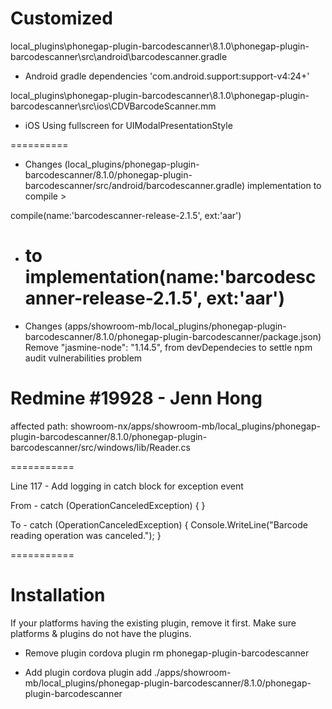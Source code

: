 # Customized

local_plugins\phonegap-plugin-barcodescanner\8.1.0\phonegap-plugin-barcodescanner\src\android\barcodescanner.gradle

- Android gradle dependencies 'com.android.support:support-v4:24+'

local_plugins\phonegap-plugin-barcodescanner\8.1.0\phonegap-plugin-barcodescanner\src\ios\CDVBarcodeScanner.mm

- iOS Using fullscreen for UIModalPresentationStyle

==========

- Changes (local_plugins/phonegap-plugin-barcodescanner/8.1.0/phonegap-plugin-barcodescanner/src/android/barcodescanner.gradle)
  implementation to compile >

compile(name:'barcodescanner-release-2.1.5', ext:'aar')

- to
  implementation(name:'barcodescanner-release-2.1.5', ext:'aar')
  =========

- Changes (apps/showroom-mb/local_plugins/phonegap-plugin-barcodescanner/8.1.0/phonegap-plugin-barcodescanner/package.json)
  Remove "jasmine-node": "1.14.5", from devDependecies to settle npm audit vulnerabilities problem

# Redmine #19928 - Jenn Hong

affected path: showroom-nx/apps/showroom-mb/local_plugins/phonegap-plugin-barcodescanner/8.1.0/phonegap-plugin-barcodescanner/src/windows/lib/Reader.cs

===========

Line 117 - Add logging in catch block for exception event

From -
catch (OperationCanceledException) { }

To -
catch (OperationCanceledException) {
Console.WriteLine("Barcode reading operation was canceled.");
}

===========

# Installation

If your platforms having the existing plugin, remove it first. Make sure platforms & plugins do not have the plugins.

- Remove plugin
  cordova plugin rm phonegap-plugin-barcodescanner

- Add plugin
  cordova plugin add ./apps/showroom-mb/local_plugins/phonegap-plugin-barcodescanner/8.1.0/phonegap-plugin-barcodescanner
